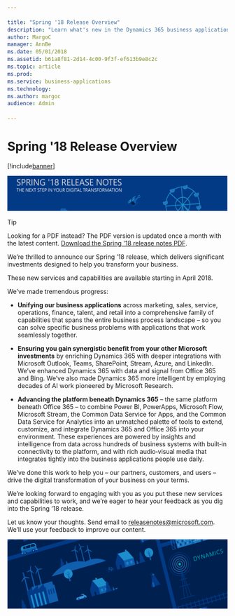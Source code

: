 ```yaml
---

title: "Spring '18 Release Overview"
description: "Learn what's new in the Dynamics 365 business applications and platforms Spring '18 release."
author: MargoC
manager: AnnBe
ms.date: 05/01/2018
ms.assetid: b61a8f81-2d14-4c00-9f3f-ef613b9e8c2c
ms.topic: article
ms.prod: 
ms.service: business-applications
ms.technology: 
ms.author: margoc
audience: Admin

---
```

#  Spring '18 Release Overview

[!include[banner](../includes/banner.md)]

![Backdrop image 1](media/backdrop1.png)

> [!TIP]
> Looking for a PDF instead? The PDF version is updated once a month with the latest content. [Download the Spring '18 release notes PDF](https://aka.ms/businessappsreleasenotes). 

We’re thrilled to announce our Spring ’18 release, which delivers significant
investments designed to help you transform your business.

These new services and capabilities are available starting in April 2018.

We’ve made tremendous progress:

-   **Unifying our business applications** across marketing, sales, service,
    operations, finance, talent, and retail into a comprehensive family of
    capabilities that spans the entire business process landscape – so you can
    solve specific business problems with applications that work seamlessly
    together.

-   **Ensuring you gain synergistic benefit from your other Microsoft
    investments** by enriching Dynamics 365 with deeper integrations with
    Microsoft Outlook, Teams, SharePoint, Stream, Azure, and LinkedIn. We’ve
    enhanced Dynamics 365 with data and signal from Office 365 and Bing. We’ve
    also made Dynamics 365 more intelligent by employing decades of AI work
    pioneered by Microsoft Research.

-   **Advancing the platform beneath Dynamics 365** – the same platform beneath
    Office 365 – to combine Power BI, PowerApps, Microsoft Flow, Microsoft
    Stream, the Common Data Service for Apps, and the Common Data Service for
    Analytics into an unmatched palette of tools to extend, customize, and
    integrate Dynamics 365 and Office 365 into your environment. These
    experiences are powered by insights and intelligence from data across
    hundreds of business systems with built‑in connectivity to the platform, and
    with rich audio‑visual media that integrates tightly into the business
    applications people use daily.

We’ve done this work to help you – our partners, customers, and users – drive
the digital transformation of your business on your terms.

We’re looking forward to engaging with you as you put these new services and
capabilities to work, and we’re eager to hear your feedback as you dig into the
Spring ’18 release.

Let us know your thoughts. Send email to <a href="mailto:releasenotes@microsoft.com">releasenotes@microsoft.com</a>. We’ll use your feedback to improve our content. 


![Backdrop image 2](media/backdrop2.png)
